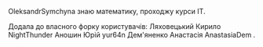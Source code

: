 OleksandrSymchyna
знаю математику, проходжу курси IT.

Додала до власного форку користувачів:
Ляховецький Кирило NightThunder
Аношин Юрій yur64n
Дем'яненко Анастасія AnastasiaDem .